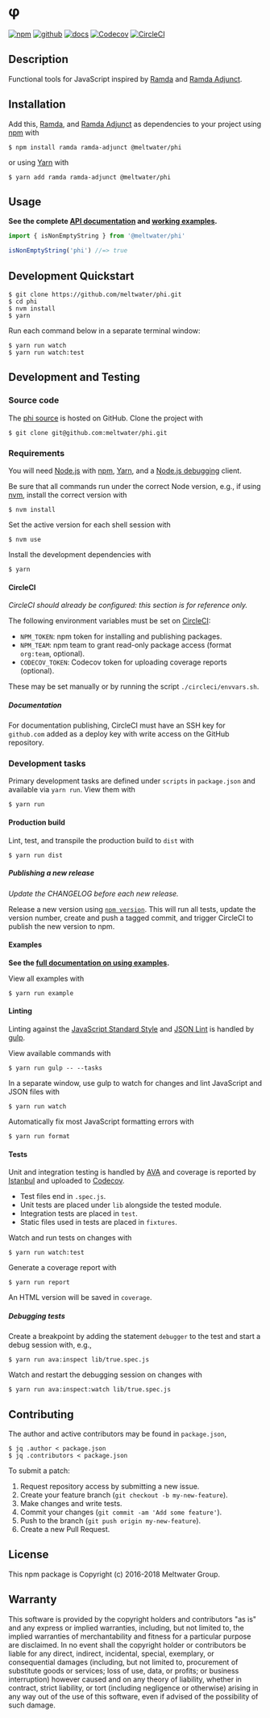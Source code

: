 # φ

[![npm](https://img.shields.io/badge/npm-%40meltwater%2Fphi-blue.svg)](https://www.npmjs.com/package/@meltwater/phi)
[![github](https://img.shields.io/badge/github-repo-blue.svg)](https://github.com/meltwater/phi)
[![docs](https://img.shields.io/badge/docs-master-green.svg)](https://phi.meltwaterlabs.com)
[![Codecov](https://img.shields.io/codecov/c/token/wAO5u1ZoHJ/github/meltwater/phi.svg)](https://codecov.io/gh/meltwater/phi)
[![CircleCI](https://circleci.com/gh/meltwater/phi.svg?style=shield&circle-token=ff44b41e4bcb9fce3a687f1a33b316390bb9cd0a)](https://circleci.com/gh/meltwater/phi)

## Description

Functional tools for JavaScript inspired by [Ramda] and [Ramda Adjunct].

## Installation

Add this, [Ramda], and [Ramda Adjunct]
as dependencies to your project using [npm] with

```
$ npm install ramda ramda-adjunct @meltwater/phi
```

or using [Yarn] with

```
$ yarn add ramda ramda-adjunct @meltwater/phi
```

[Ramda]: http://ramdajs.com/
[Ramda Adjunct]: https://char0n.github.io/ramda-adjunct
[npm]: https://www.npmjs.com/
[Yarn]: https://yarnpkg.com/

## Usage

**See the complete [API documentation] and [working examples](./examples).**

```js
import { isNonEmptyString } from '@meltwater/phi'

isNonEmptyString('phi') //=> true
```

[API documentation]: https://phi.meltwaterlabs.com

## Development Quickstart

```
$ git clone https://github.com/meltwater/phi.git
$ cd phi
$ nvm install
$ yarn
```

Run each command below in a separate terminal window:

```
$ yarn run watch
$ yarn run watch:test
```

## Development and Testing

### Source code

The [phi source] is hosted on GitHub.
Clone the project with

```
$ git clone git@github.com:meltwater/phi.git
```

[phi source]: https://github.com/meltwater/phi

### Requirements

You will need [Node.js] with [npm], [Yarn],
and a [Node.js debugging] client.

Be sure that all commands run under the correct Node version, e.g.,
if using [nvm], install the correct version with

```
$ nvm install
```

Set the active version for each shell session with

```
$ nvm use
```

Install the development dependencies with

```
$ yarn
```

[Node.js]: https://nodejs.org/
[Node.js debugging]: https://nodejs.org/en/docs/guides/debugging-getting-started/
[npm]: https://www.npmjs.com/
[nvm]: https://github.com/creationix/nvm

#### CircleCI

_CircleCI should already be configured: this section is for reference only._

The following environment variables must be set on [CircleCI]:

- `NPM_TOKEN`: npm token for installing and publishing packages.
- `NPM_TEAM`: npm team to grant read-only package access
  (format `org:team`, optional).
- `CODECOV_TOKEN`: Codecov token for uploading coverage reports (optional).

These may be set manually or by running the script `./circleci/envvars.sh`.

##### Documentation

For documentation publishing, CircleCI must have an SSH key for `github.com`
added as a deploy key with write access on the GitHub repository.

[CircleCI]: https://circleci.com/

### Development tasks

Primary development tasks are defined under `scripts` in `package.json`
and available via `yarn run`.
View them with

```
$ yarn run
```

#### Production build

Lint, test, and transpile the production build to `dist` with

```
$ yarn run dist
```

##### Publishing a new release

_Update the CHANGELOG before each new release._

Release a new version using [`npm version`][npm version].
This will run all tests, update the version number,
create and push a tagged commit,
and trigger CircleCI to publish the new version to npm.

[npm version]: https://docs.npmjs.com/cli/version

#### Examples

**See the [full documentation on using examples](./examples).**

View all examples with

```
$ yarn run example
```

#### Linting

Linting against the [JavaScript Standard Style] and [JSON Lint]
is handled by [gulp].

View available commands with

```
$ yarn run gulp -- --tasks
```

In a separate window, use gulp to watch for changes
and lint JavaScript and JSON files with

```
$ yarn run watch
```

Automatically fix most JavaScript formatting errors with

```
$ yarn run format
```

[gulp]: http://gulpjs.com/
[JavaScript Standard Style]: http://standardjs.com/
[JSON Lint]: https://github.com/zaach/jsonlint

#### Tests

Unit and integration testing is handled by [AVA]
and coverage is reported by [Istanbul] and uploaded to [Codecov].

- Test files end in `.spec.js`.
- Unit tests are placed under `lib` alongside the tested module.
- Integration tests are placed in `test`.
- Static files used in tests are placed in `fixtures`.

Watch and run tests on changes with

```
$ yarn run watch:test
```

Generate a coverage report with

```
$ yarn run report
```

An HTML version will be saved in `coverage`.

##### Debugging tests

Create a breakpoint by adding the statement `debugger` to the test
and start a debug session with, e.g.,

```
$ yarn run ava:inspect lib/true.spec.js
```

Watch and restart the debugging session on changes with

```
$ yarn run ava:inspect:watch lib/true.spec.js
```

[AVA]: https://github.com/avajs/ava
[Codecov]: https://codecov.io/
[Istanbul]: https://istanbul.js.org/

## Contributing

The author and active contributors may be found in `package.json`,

```
$ jq .author < package.json
$ jq .contributors < package.json
```

To submit a patch:

1. Request repository access by submitting a new issue.
2. Create your feature branch (`git checkout -b my-new-feature`).
3. Make changes and write tests.
4. Commit your changes (`git commit -am 'Add some feature'`).
5. Push to the branch (`git push origin my-new-feature`).
6. Create a new Pull Request.

## License

This npm package is Copyright (c) 2016-2018 Meltwater Group.

## Warranty

This software is provided by the copyright holders and contributors "as is" and
any express or implied warranties, including, but not limited to, the implied
warranties of merchantability and fitness for a particular purpose are
disclaimed. In no event shall the copyright holder or contributors be liable for
any direct, indirect, incidental, special, exemplary, or consequential damages
(including, but not limited to, procurement of substitute goods or services;
loss of use, data, or profits; or business interruption) however caused and on
any theory of liability, whether in contract, strict liability, or tort
(including negligence or otherwise) arising in any way out of the use of this
software, even if advised of the possibility of such damage.
